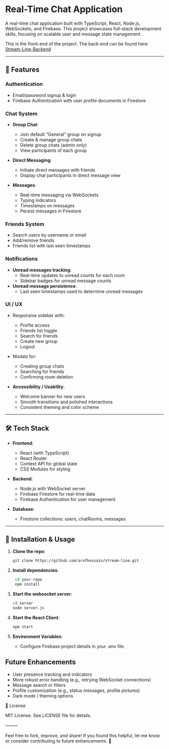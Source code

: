 # Real-Time Chat Application

A real-time chat application built with TypeScript, React, Node.js, WebSockets, and Firebase. This project showcases full-stack development skills, focusing on scalable user and message state management.

This is the front-end of the project. The back-end can be found here: [Stream-Line-Backend](https://github.com/arafhossain/stream-line-backend)

---

## 🚀 Features

### Authentication

- Email/password signup & login
- Firebase Authentication with user profile documents in Firestore

### Chat System

- **Group Chat**:

  - Join default “General” group on signup
  - Create & manage group chats
  - Delete group chats (admin only)
  - View participants of each group

- **Direct Messaging**:

  - Initiate direct messages with friends
  - Display chat participants in direct message view

- **Messages**:
  - Real-time messaging via WebSockets
  - Typing indicators
  - Timestamps on messages
  - Persist messages in Firestore

### Friends System

- Search users by username or email
- Add/remove friends
- Friends list with last seen timestamps

### Notifications

- **Unread messages tracking**:
  - Real-time updates to unread counts for each room
  - Sidebar badges for unread message counts
- **Unread message persistence**:
  - Last seen timestamps used to determine unread messages

### UI / UX

- Responsive sidebar with:

  - Profile access
  - Friends list toggle
  - Search for friends
  - Create new group
  - Logout

- Modals for:

  - Creating group chats
  - Searching for friends
  - Confirming room deletion

- **Accessibility / Usability**:
  - Welcome banner for new users
  - Smooth transitions and polished interactions
  - Consistent theming and color scheme

---

## 🛠️ Tech Stack

- **Frontend**:

  - React (with TypeScript)
  - React Router
  - Context API for global state
  - CSS Modules for styling

- **Backend**:

  - Node.js with WebSocket server
  - Firebase Firestore for real-time data
  - Firebase Authentication for user management

- **Database**:
  - Firestore collections: users, chatRooms, messages

---

## 🌟 Installation & Usage

1. **Clone the repo**:

   ```bash
   git clone https://github.com/arafhossain/stream-line.git
   ```

2. **Install dependencies**:

   ```bash
    cd your-repo
    npm install
   ```

3. **Start the websocket server**:

   ```bash
   cd server
   node server.js
   ```

4. **Start the React Client**:

   ```bash
   npm start
   ```

5. **Environment Variables**:

   - Configure Firebase project details in your .env file.

## Future Enhancements

- User presence tracking and indicators
- More robust error handling (e.g., retrying WebSocket connections)
- Message search or filters
- Profile customization (e.g., status messages, profile pictures)
- Dark mode / theming options

📄 License

MIT License. See LICENSE file for details.

⸻

Feel free to fork, improve, and share! If you found this helpful, let me know or consider contributing to future enhancements. 🚀
